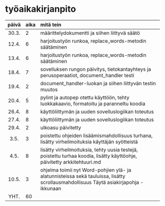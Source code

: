 # työaikakirjanpito

| päivä | aika | mitä tein  |
| :----:|:-----| :-----|
| 30.3. | 2    | määrittelydokumentti ja siihen liittyvä säätö |
| 12.4. | 6    | harjoitustyön runkoa, replace_words-metodin säätäminen |
| 13.4. | 6    | harjoitustyön runkoa, replace_words-metodin säätäminen |
| 18.4. | 7    | sovelluksen rungon päivitys, tietokantayhteys ja perusoperaatiot, document_handler testi |
| 19.4. | 2    | document_handler-luokan ja siihen liittyvän testin muutos |
| 20.4. | 5    | pylint ja autopep otettu käyttöön, tehty luokkakaavio, formatoitu ja paranneltu koodia |
| 26.4. | 8    | käyttöliittymän ja uuden sovelluslogiikan toteutus |
| 27.4. | 8    | käyttöliittymän ja uuden sovelluslogiikan toteutus |
| 29.4. | 2    | ulkoasu päivitetty |
| 3.5.  | 3    | poistettu ohjeiden lisäämismahdollisuus turhana, lisätty virheilmoituksia käyttäjän syötteistä |
| 4.5.  | 8    | lisätty virheilmoituksia, tehty uusia testejä, poistettu turhaa koodia, lisätty käyttöohje, päivitetty arkkitehtuuri.md |
| 10.5. | 3    | ohjelma toimii nyt Word-pohjien ylä- ja alatunnisteissa sekä tauluissa, lisätty scrollausmahdollisuus Täytä asiakirjapohja -ikkunaan  |
| YHT.  | 60   | 